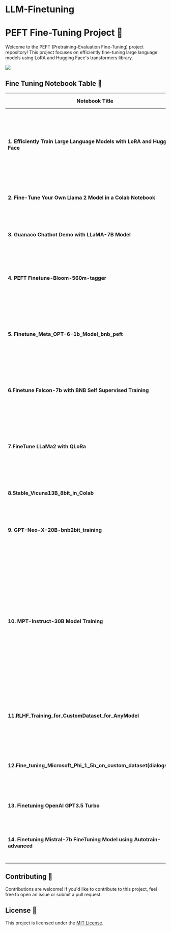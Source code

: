 # LLM-Finetuning

# PEFT Fine-Tuning Project 🚀

Welcome to the PEFT (Pretraining-Evaluation Fine-Tuning) project repository! This project focuses on efficiently fine-tuning large language models using LoRA and Hugging Face's transformers library.

![](https://huggingface.co/datasets/trl-internal-testing/example-images/resolve/main/images/trl_overview.png)

## Fine Tuning Notebook Table 📑

| Notebook Title                                                            | Description                                                                                                                                                                                   | Colab Badge                                                                                                                                                                                                                              |
| ------------------------------------------------------------------------- | --------------------------------------------------------------------------------------------------------------------------------------------------------------------------------------------- | ---------------------------------------------------------------------------------------------------------------------------------------------------------------------------------------------------------------------------------------- |
| **1. Efficiently Train Large Language Models with LoRA and Hugging Face** | Details and code for efficient training of large language models using LoRA and Hugging Face.                                                                                                 | [![Open in Colab](https://colab.research.google.com/assets/colab-badge.svg)](https://colab.research.google.com/github/ashishpatel26/LLM-Finetuning/blob/main/1.Efficiently_train_Large_Language_Models_with_LoRA_and_Hugging_Face.ipynb) |
| **2. Fine-Tune Your Own Llama 2 Model in a Colab Notebook**               | Guide to fine-tuning your Llama 2 model using Colab.                                                                                                                                          | [![Open in Colab](https://colab.research.google.com/assets/colab-badge.svg)](https://colab.research.google.com/github/ashishpatel26/LLM-Finetuning/blob/main/2.Fine_Tune_Your_Own_Llama_2_Model_in_a_Colab_Notebook.ipynb)               |
| **3. Guanaco Chatbot Demo with LLaMA-7B Model**                           | Showcase of a chatbot demo powered by LLaMA-7B model.                                                                                                                                         | [![Open in Colab](https://colab.research.google.com/assets/colab-badge.svg)](https://colab.research.google.com/github/ashishpatel26/LLM-Finetuning/blob/main/3.Guanaco%20Chatbot%20Demo%20with%20LLaMA-7B%20Model.ipynb)                 |
| **4. PEFT Finetune-Bloom-560m-tagger**                                    | Project details for PEFT Finetune-Bloom-560m-tagger.                                                                                                                                          | [![Open in Colab](https://colab.research.google.com/assets/colab-badge.svg)](https://colab.research.google.com/github/ashishpatel26/LLM-Finetuning/blob/main/4.PEFT%20Finetune-Bloom-560m-tagger.ipynb#scrollTo=MDqJWba-tpnv)            |
| **5. Finetune_Meta_OPT-6-1b_Model_bnb_peft**                              | Details and guide for finetuning the Meta OPT-6-1b Model using PEFT and Bloom-560m-tagger.                                                                                                    | [![Open in Colab](https://colab.research.google.com/assets/colab-badge.svg)](https://colab.research.google.com/github/ashishpatel26/LLM-Finetuning/blob/main/5.Finetune_Meta_OPT-6-1b_Model_bnb_peft.ipynb)                              |
| **6.Finetune Falcon-7b with BNB Self Supervised Training**                | Guide for finetuning Falcon-7b using BNB self-supervised training.                                                                                                                            | [![Open in Colab](https://colab.research.google.com/assets/colab-badge.svg)](https://colab.research.google.com/github/ashishpatel26/LLM-Finetuning/blob/main/6.Finetune%20Falcon-7b%20with%20BNB%20Self%20Supervised%20Training.ipynb)   |
| **7.FineTune LLaMa2 with QLoRa**                                          | Guide to fine-tune the Llama 2 7B pre-trained model using the PEFT library and QLoRa method                                                                                                   | [![Open in Colab](https://colab.research.google.com/assets/colab-badge.svg)](https://colab.research.google.com/github/ashishpatel26/LLM-Finetuning/blob/main/7.FineTune_LLAMA2_with_QLORA.ipynb)                                         |
| **8.Stable_Vicuna13B_8bit_in_Colab**                                      | Guide of Fine Tuning Vecuna 13B_8bit                                                                                                                                                          | [![Open in Colab](https://colab.research.google.com/assets/colab-badge.svg)](https://colab.research.google.com/github/ashishpatel26/LLM-Finetuning/blob/main/8.Stable_Vicuna13B_8bit_in_Colab.ipynb)                                     |
| **9. GPT-Neo-X-20B-bnb2bit_training**                                     | Guide How to train the GPT-NeoX-20B model using bfloat16 precision                                                                                                                            | [![Open in Colab](https://colab.research.google.com/assets/colab-badge.svg)](https://colab.research.google.com/github/ashishpatel26/LLM-Finetuning/blob/main/9.GPT-neo-x-20B-bnb_4bit_training.ipynb)                                    |
| **10. MPT-Instruct-30B Model Training**                                   | MPT-Instruct-30B is a large language model from MosaicML that is trained on a dataset of short-form instructions. It can be used to follow instructions, answer questions, and generate text. | [![Open in Colab](https://colab.research.google.com/assets/colab-badge.svg)](https://colab.research.google.com/github/ashishpatel26/LLM-Finetuning/blob/main/10.MPT_Instruct_30B.ipynb)                                                  |
| **11.RLHF_Training_for_CustomDataset_for_AnyModel**                       | How train a Model with RLHF training on any LLM model with custom dataset                                                                                                                     | [![Open in Colab](https://colab.research.google.com/assets/colab-badge.svg)](https://colab.research.google.com/github/ashishpatel26/LLM-Finetuning/blob/main/11_RLHF_Training_for_CustomDataset_for_AnyModel.ipynb)                      |
| **12.Fine_tuning_Microsoft_Phi_1_5b_on_custom_dataset(dialogstudio)**     | How train a model with trl SFT Training on Microsoft Phi 1.5 with custom                                                                                                                      | [![Open in Colab](https://colab.research.google.com/assets/colab-badge.svg)](<https://colab.research.google.com/github/ashishpatel26/LLM-Finetuning/blob/main/12_Fine_tuning_Microsoft_Phi_1_5b_on_custom_dataset(dialogstudio).ipynb>)  |
| **13. Finetuning OpenAI GPT3.5 Turbo**                                    | How to finetune GPT 3.5 on your own data                                                                                                                                                      | [![Open in Colab](https://colab.research.google.com/assets/colab-badge.svg)](https://colab.research.google.com/github/ashishpatel26/LLM-Finetuning/blob/main/13.Fine_tuning_OpenAI_GPT_3_5_turbo.ipynb)                                  |
| **14. Finetuning Mistral-7b FineTuning Model using Autotrain-advanced**   | How to finetune Mistral-7b using autotrained-advanced                                                                                                                                         | [![Open in Colab](https://colab.research.google.com/assets/colab-badge.svg)](https://colab.research.google.com/github/ashishpatel26/LLM-Finetuning/blob/main/14.Finetuning_Mistral_7b_Using_AutoTrain.ipynb)                             |

## Contributing 🤝

Contributions are welcome! If you'd like to contribute to this project, feel free to open an issue or submit a pull request.

## License 📝

This project is licensed under the [MIT License](LICENSE).
